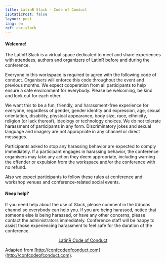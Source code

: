 ```yaml
---
title: LatinR Slack - Code of Conduct
isStaticPost: false
layout: post
lang: en
ref: coc-slack
---
```


#### Welcome!

The LatinR Slack is a virtual space dedicated to meet and share experiences with attendees, authors and organizers of LatinR before and during the conference.

Everyone in this workspace is required to agree with the following code of conduct. Organisers will enforce this code throughout the event and previous months. We expect cooperation from all participants to help ensure a safe environment for everybody. Please be welcoming, be kind and look out for each other.

We want this to be a fun, friendly, and harassment-free experience for everyone, regardless of gender, gender identity and expression, age, sexual orientation, disability, physical appearance, body size, race, ethnicity, religion (or lack thereof), ideology or technology choices. We do not tolerate harassment of participants in any form. Discriminatory jokes and sexual language and imagery are not appropriate in any channel or direct messages.

Participants asked to stop any harassing behavior are expected to comply immediately. If a participant engages in harassing behavior, the conference organisers may take any action they deem appropriate, including warning the offender or expulsion from the workspace and/or the conference with no refund.

Also we expect participants to follow these rules at conference and workshop venues and conference-related social events.

#### Neep help?

If you need help about the use of Slack, please comment in the #dudas channel so everybody can help you. If you are being harassed, notice that someone else is being harassed, or have any other concerns, please contact the administrators immediately.  Conference staff will be happy to assist those experiencing harassment to feel safe for the duration of the conference.

<p align = "center">
<a href="http://latin-r.com/coc/" class="btn btn-primary waves-effect waves-button waves-light waves-float" target="_blank">LatinR Code of Conduct</a>
</p>

Adapted from [http://confcodeofconduct.com](http://confcodeofconduct.com).